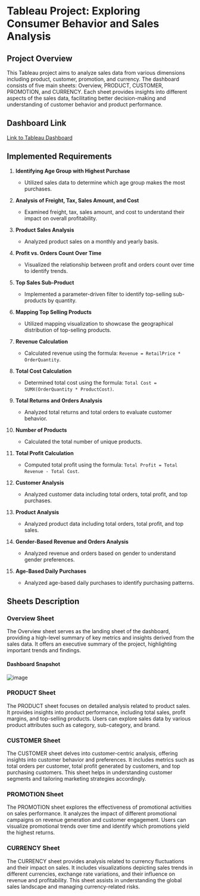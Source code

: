 # Tableau Project: Exploring Consumer Behavior and Sales Analysis

## Project Overview
This Tableau project aims to analyze sales data from various dimensions including product, customer, promotion, and currency. The dashboard consists of five main sheets: Overview, PRODUCT, CUSTOMER, PROMOTION, and CURRENCY. Each sheet provides insights into different aspects of the sales data, facilitating better decision-making and understanding of customer behavior and product performance.

## Dashboard Link
[Link to Tableau Dashboard](https://public.tableau.com/views/InternetSales2019Tableua/InternetSales?:language=en-US&:sid=&:display_count=n&:origin=viz_share_link)

## Implemented Requirements

1. **Identifying Age Group with Highest Purchase**
   - Utilized sales data to determine which age group makes the most purchases.

2. **Analysis of Freight, Tax, Sales Amount, and Cost**
   - Examined freight, tax, sales amount, and cost to understand their impact on overall profitability.

3. **Product Sales Analysis**
   - Analyzed product sales on a monthly and yearly basis.

4. **Profit vs. Orders Count Over Time**
   - Visualized the relationship between profit and orders count over time to identify trends.

5. **Top Sales Sub-Product**
   - Implemented a parameter-driven filter to identify top-selling sub-products by quantity.

6. **Mapping Top Selling Products**
   - Utilized mapping visualization to showcase the geographical distribution of top-selling products.

7. **Revenue Calculation**
   - Calculated revenue using the formula: `Revenue = RetailPrice * OrderQuantity`.

8. **Total Cost Calculation**
   - Determined total cost using the formula: `Total Cost = SUMX(OrderQuantity * ProductCost)`.

9. **Total Returns and Orders Analysis**
   - Analyzed total returns and total orders to evaluate customer behavior.

10. **Number of Products**
    - Calculated the total number of unique products.

11. **Total Profit Calculation**
    - Computed total profit using the formula: `Total Profit = Total Revenue - Total Cost`.

12. **Customer Analysis**
    - Analyzed customer data including total orders, total profit, and top purchases.

13. **Product Analysis**
    - Analyzed product data including total orders, total profit, and top sales.

14. **Gender-Based Revenue and Orders Analysis**
    - Analyzed revenue and orders based on gender to understand gender preferences.

15. **Age-Based Daily Purchases**
    - Analyzed age-based daily purchases to identify purchasing patterns.

## Sheets Description

### Overview Sheet
The Overview sheet serves as the landing sheet of the dashboard, providing a high-level summary of key metrics and insights derived from the sales data. It offers an executive summary of the project, highlighting important trends and findings.

#### Dashboard Snapshot
![image](https://github.com/sarax0/sales-analysis-tableau/assets/122404545/7051f98f-b7db-4c01-9c58-ee58de79eac0)

### PRODUCT Sheet
The PRODUCT sheet focuses on detailed analysis related to product sales. It provides insights into product performance, including total sales, profit margins, and top-selling products. Users can explore sales data by various product attributes such as category, sub-category, and brand.

### CUSTOMER Sheet
The CUSTOMER sheet delves into customer-centric analysis, offering insights into customer behavior and preferences. It includes metrics such as total orders per customer, total profit generated by customers, and top purchasing customers. This sheet helps in understanding customer segments and tailoring marketing strategies accordingly.

### PROMOTION Sheet
The PROMOTION sheet explores the effectiveness of promotional activities on sales performance. It analyzes the impact of different promotional campaigns on revenue generation and customer engagement. Users can visualize promotional trends over time and identify which promotions yield the highest returns.

### CURRENCY Sheet
The CURRENCY sheet provides analysis related to currency fluctuations and their impact on sales. It includes visualizations depicting sales trends in different currencies, exchange rate variations, and their influence on revenue and profitability. This sheet assists in understanding the global sales landscape and managing currency-related risks.

